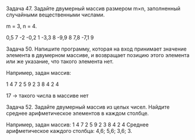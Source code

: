 Задача 47. Задайте двумерный массив размером m×n, заполненный случайными вещественными числами.

m = 3, n = 4.

0,5 7 -2 -0,2
1 -3,3 8 -9,9
8 7,8 -7,1 9

Задача 50. Напишите программу, которая на вход принимает значение элемента в двумерном массиве, и возвращает позицию этого элемента или же указание, что такого элемента нет.

Например, задан массив:

1 4 7 2
5 9 2 3
8 4 2 4

17 -> такого числа в массиве нет

Задача 52. Задайте двумерный массив из целых чисел. Найдите среднее арифметическое элементов в каждом столбце.

Например, задан массив:
1 4 7 2
5 9 2 3
8 4 2 4
Среднее арифметическое каждого столбца: 4,6; 5,6; 3,6; 3.
